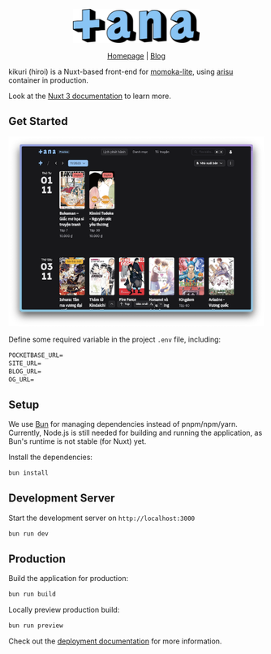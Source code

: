 <p align="center">
<img src="public/logo.svg" width="250px"/>
</p>

<p align="center">
<a href="https://tana.moe/">Homepage</a> | <a href="https://blog.tana.moe/">Blog</a>
</p>

kikuri (hiroi) is a Nuxt-based front-end for [momoka-lite](https://github.com/tanamoe/momoka-lite), using [arisu](https://github.com/tanamoe/arisu) container in production.

Look at the [Nuxt 3 documentation](https://nuxt.com/docs/getting-started/introduction) to learn more.

## Get Started

<p align="center">
<img src="public/img/calendar.png" />
</p>

Define some required variable in the project `.env` file, including:

```
POCKETBASE_URL=
SITE_URL=
BLOG_URL=
OG_URL=
```

## Setup

We use [Bun](https://bun.sh) for managing dependencies instead of pnpm/npm/yarn. Currently, Node.js is still needed for building and running the application, as Bun's runtime is not stable (for Nuxt) yet.

Install the dependencies:

```bash
bun install
```

## Development Server

Start the development server on `http://localhost:3000`

```bash
bun run dev
```

## Production

Build the application for production:

```bash
bun run build
```

Locally preview production build:

```bash
bun run preview
```

Check out the [deployment documentation](https://nuxt.com/docs/getting-started/deployment) for more information.

